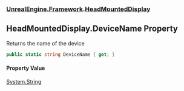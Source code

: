 ### [UnrealEngine.Framework](UnrealEngine_Framework.md 'UnrealEngine.Framework').[HeadMountedDisplay](HeadMountedDisplay.md 'UnrealEngine.Framework.HeadMountedDisplay')
## HeadMountedDisplay.DeviceName Property
Returns the name of the device  
```csharp
public static string DeviceName { get; }
```
#### Property Value
[System.String](https://docs.microsoft.com/en-us/dotnet/api/System.String 'System.String')
